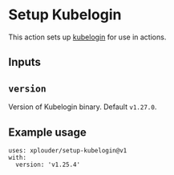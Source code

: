 # Setup Kubelogin

This action sets up [kubelogin](https://github.com/int128/kubelogin) for use in actions.

## Inputs

## `version`

Version of Kubelogin binary. Default `v1.27.0`.

## Example usage

```
uses: xplouder/setup-kubelogin@v1
with:
  version: 'v1.25.4'
```
